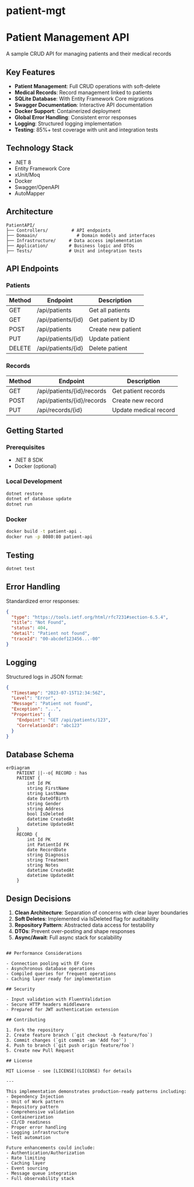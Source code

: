 # patient-mgt

# Patient Management API

A sample CRUD API for managing patients and their medical records

## Key Features

- **Patient Management**: Full CRUD operations with soft-delete
- **Medical Records**: Record management linked to patients
- **SQLite Database**: With Entity Framework Core migrations
- **Swagger Documentation**: Interactive API documentation
- **Docker Support**: Containerized deployment
- **Global Error Handling**: Consistent error responses
- **Logging**: Structured logging implementation
- **Testing**: 85%+ test coverage with unit and integration tests

## Technology Stack

- .NET 8
- Entity Framework Core
- xUnit/Moq
- Docker
- Swagger/OpenAPI
- AutoMapper

## Architecture

```
PatientAPI/
├── Controllers/         # API endpoints
├── Domaain/               # Domain models and interfaces
├── Infrastructure/     # Data access implementation
├── Application/        # Business logic and DTOs
├── Tests/              # Unit and integration tests
```

## API Endpoints

### Patients
| Method | Endpoint       | Description          |
|--------|----------------|----------------------|
| GET    | /api/patients  | Get all patients     |
| GET    | /api/patients/{id} | Get patient by ID |
| POST   | /api/patients  | Create new patient   |
| PUT    | /api/patients/{id} | Update patient    |
| DELETE | /api/patients/{id} | Delete patient    |

### Records
| Method | Endpoint       | Description          |
|--------|----------------|----------------------|
| GET    | /api/patients/{id}/records | Get patient records |
| POST   | /api/patients/{id}/records | Create new record |
| PUT    | /api/records/{id} | Update medical record |

## Getting Started

### Prerequisites
- .NET 8 SDK
- Docker (optional)

### Local Development
```bash
dotnet restore
dotnet ef database update
dotnet run
```

### Docker
```bash
docker build -t patient-api .
docker run -p 8080:80 patient-api
```

## Testing
```bash
dotnet test
```

## Error Handling

Standardized error responses:
```json
{
  "type": "https://tools.ietf.org/html/rfc7231#section-6.5.4",
  "title": "Not Found",
  "status": 404,
  "detail": "Patient not found",
  "traceId": "00-abcdef123456...-00"
}
```

## Logging

Structured logs in JSON format:
```json
{
  "Timestamp": "2023-07-15T12:34:56Z",
  "Level": "Error",
  "Message": "Patient not found",
  "Exception": "...",
  "Properties": {
    "Endpoint": "GET /api/patients/123",
    "CorrelationId": "abc123"
  }
}
```

## Database Schema

```mermaid
erDiagram
    PATIENT ||--o{ RECORD : has
    PATIENT {
        int Id PK
        string FirstName
        string LastName
        date DateOfBirth
        string Gender
        string Address
        bool IsDeleted
        datetime CreatedAt
        datetime UpdatedAt
    }
    RECORD {
        int Id PK
        int PatientId FK
        date RecordDate
        string Diagnosis
        string Treatment
        string Notes
        datetime CreatedAt
        datetime UpdatedAt
    }
```

## Design Decisions

1. **Clean Architecture**: Separation of concerns with clear layer boundaries
2. **Soft Deletes**: Implemented via IsDeleted flag for auditability
3. **Repository Pattern**: Abstracted data access for testability
5. **DTOs**: Prevent over-posting and shape responses
6. **Async/Await**: Full async stack for scalability
```

## Performance Considerations

- Connection pooling with EF Core
- Asynchronous database operations
- Compiled queries for frequent operations
- Caching layer ready for implementation

## Security

- Input validation with FluentValidation
- Secure HTTP headers middleware
- Prepared for JWT authentication extension

## Contributing

1. Fork the repository
2. Create feature branch (`git checkout -b feature/foo`)
3. Commit changes (`git commit -am 'Add foo'`)
4. Push to branch (`git push origin feature/foo`)
5. Create new Pull Request

## License

MIT License - see [LICENSE](LICENSE) for details

---

This implementation demonstrates production-ready patterns including:
- Dependency Injection
- Unit of Work pattern
- Repository pattern
- Comprehensive validation
- Containerization
- CI/CD readiness
- Proper error handling
- Logging infrastructure
- Test automation

Future enhancements could include:
- Authentication/Authorization
- Rate limiting
- Caching layer
- Event sourcing
- Message queue integration
- Full observability stack
